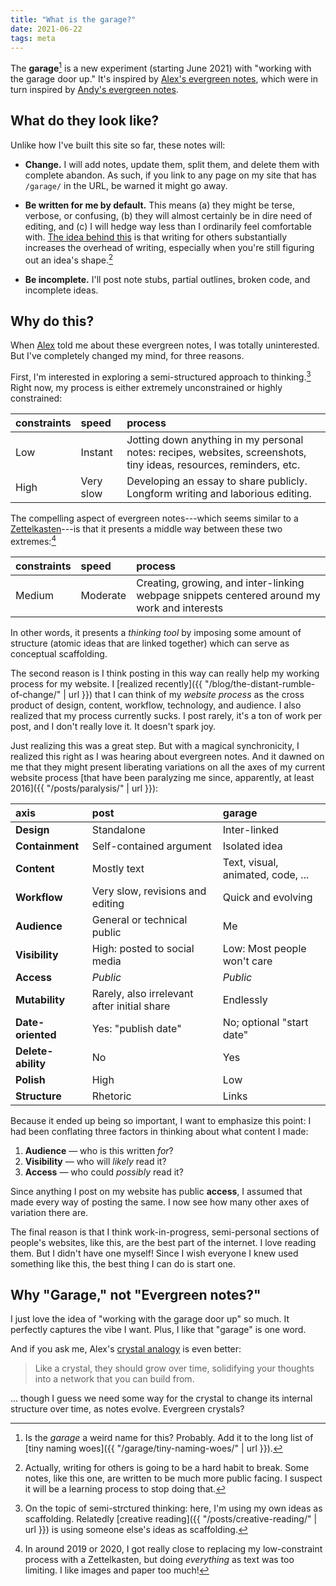 ```yaml
---
title: "What is the garage?"
date: 2021-06-22
tags: meta
---
```


The **garage**[^name] is a new experiment (starting June 2021) with "working with the garage door up." It's inspired by [Alex's evergreen notes](https://notes.spacefiller.space/), which were in turn inspired by [Andy's evergreen notes](https://notes.andymatuschak.org/).

## What do they look like?

Unlike how I've built this site so far, these notes will:

- **Change.** I will add notes, update them, split them, and delete them with complete abandon. As such, if you link to any page on my site that has `/garage/` in the URL, be warned it might go away.

- **Be written for me by default.** This means (a) they might be terse, verbose, or confusing, (b) they will almost certainly be in dire need of editing, and (c) I will hedge way less than I ordinarily feel comfortable with. [The idea behind this](https://notes.andymatuschak.org/About_these_notes?stackedNotes=z8AfCaQJdp852orumhXPxHb3r278FHA9xZN8J) is that writing for others substantially increases the overhead of writing, especially when you're still figuring out an idea's shape.[^habit]

- **Be incomplete.** I'll post note stubs, partial outlines, broken code, and incomplete ideas.

## Why do this?

When [Alex](https://spacefiller.space/) told me about these evergreen notes, I was totally uninterested. But I've completely changed my mind, for three reasons.

First, I'm interested in exploring a semi-structured approach to thinking.[^creativereading] Right now, my process is either extremely unconstrained or highly constrained:

constraints | speed | process
:-- | :-- | :--
Low | Instant | Jotting down anything in my personal notes: recipes, websites, screenshots, tiny ideas, resources, reminders, etc.
High | Very slow | Developing an essay to share publicly. Longform writing and laborious editing.

The compelling aspect of evergreen notes---which seems similar to a [Zettelkasten](https://en.wikipedia.org/wiki/Zettelkasten)---is that it presents a middle way between these two extremes:[^replace]

constraints | speed | process
:-- | :-- | :--
Medium | Moderate | Creating, growing, and inter-linking webpage snippets centered around my work and interests

In other words, it presents a _thinking tool_ by imposing some amount of structure (atomic ideas that are linked together) which can serve as conceptual scaffolding.

The second reason is I think posting in this way can really help my working process for my website. I [realized recently]({{ "/blog/the-distant-rumble-of-change/" | url }}) that I can think of my _website process_ as the cross product of design, content, workflow, technology, and audience. I also realized that my process currently sucks. I post rarely, it's a ton of work per post, and I don't really love it. It doesn't spark joy.

Just realizing this was a great step. But with a magical synchronicity, I realized this right as I was hearing about evergreen notes. And it dawned on me that they might present liberating variations on all the axes of my current website process [that have been paralyzing me since, apparently, at least 2016]({{ "/posts/paralysis/" | url }}):

axis | post | garage
:-- | :-- | :--
**Design** | Standalone | Inter-linked
**Containment** | Self-contained argument | Isolated idea
**Content** | Mostly text | Text, visual, animated, code, ...
**Workflow** | Very slow, revisions and editing | Quick and evolving
**Audience** | General or technical public | Me
**Visibility** | High: posted to social media | Low: Most people won't care
**Access** | _Public_ | _Public_
**Mutability** | Rarely, also irrelevant after initial share | Endlessly
**Date-oriented** | Yes: "publish date" | No; optional "start date"
**Delete-ability** | No | Yes
**Polish** | High | Low
**Structure** | Rhetoric | Links

Because it ended up being so important, I want to emphasize this point: I had been conflating three factors in thinking about what content I made:

1. **Audience** — who is this written _for_?
2. **Visibility** — who will _likely_ read it?
3. **Access** — who could _possibly_ read it?

Since anything I post on my website has public **access**, I assumed that made every way of posting the same. I now see how many other axes of variation there are.

The final reason is that I think work-in-progress, semi-personal sections of people's websites, like this, are the best part of the internet. I love reading them. But I didn't have one myself! Since I wish everyone I knew used something like this, the best thing I can do is start one.

## Why "Garage," not "Evergreen notes?"

I just love the idea of "working with the garage door up" so much. It perfectly captures the vibe I want. Plus, I like that "garage" is one word.

And if you ask me, Alex's [crystal analogy](https://notes.spacefiller.space/evergreen-notes/) is even better:

> Like a crystal, they should grow over time, solidifying your thoughts into a network that you can build from.

... though I guess we need some way for the crystal to change its internal structure over time, as notes evolve. Evergreen crystals?

[^name]: Is the _garage_ a weird name for this? Probably. Add it to the long list of [tiny naming woes]({{ "/garage/tiny-naming-woes/" | url }}).

[^habit]: Actually, writing for others is going to be a hard habit to break. Some notes, like this one, are written to be much more public facing. I suspect it will be a learning process to stop doing that.

[^creativereading]: On the topic of semi-strctured thinking: here, I'm using my own ideas as scaffolding. Relatedly [creative reading]({{ "/posts/creative-reading/" | url }}) is using someone else's ideas as scaffolding.

[^replace]: In around 2019 or 2020, I got really close to replacing my low-constraint process with a Zettelkasten, but doing _everything_ as text was too limiting. I like images and paper too much!

